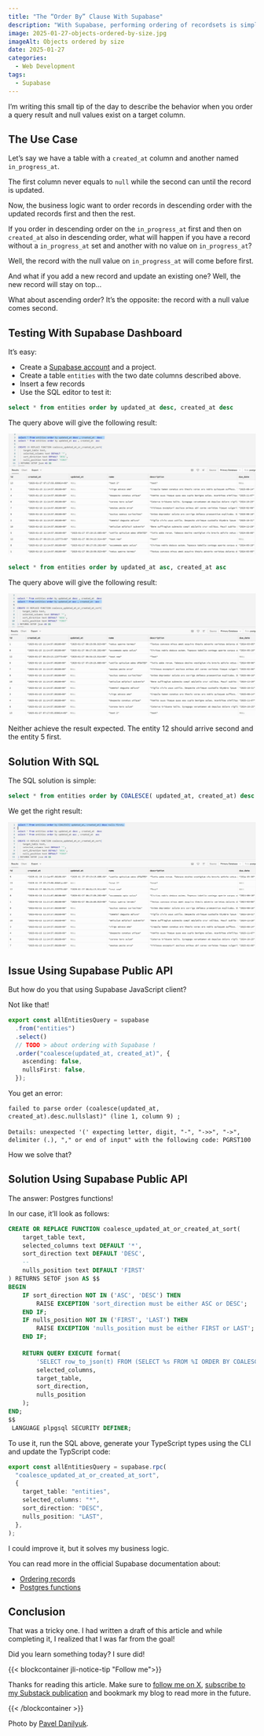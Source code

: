 ```yaml
---
title: "The “Order By” Clause With Supabase"
description: "With Supabase, performing ordering of recordsets is simple and intuitive. But there is a caveat."
image: 2025-01-27-objects-ordered-by-size.jpg
imageAlt: Objects ordered by size
date: 2025-01-27
categories:
  - Web Development
tags:
  - Supabase
---
```


I’m writing this small tip of the day to describe the behavior when you order a query result and null values exist on a target column.

## The Use Case

Let’s say we have a table with a `created_at` column and another named `in_progress_at`.

The first column never equals to `null` while the second can until the record is updated.

Now, the business logic want to order records in descending order with the updated records first and then the rest.

If you order in descending order on the `in_progress_at` first and then on `created_at` also in descending order, what will happen if you have a record without a `in_progress_at` set and another with no value on `in_progress_at`?

Well, the record with the null value on `in_progress_at` will come before first.

And what if you add a new record and update an existing one? Well, the new record will stay on top…

What about ascending order? It’s the opposite: the record with a null value comes second.

## Testing With Supabase Dashboard

It’s easy:

- Create a [Supabase account](https://supabase.com/) and a project.
- Create a table `entities` with the two date columns described above.
- Insert a few records
- Use the SQL editor to test it:

```sql
select * from entities order by updated_at desc, created_at desc
```

The query above will give the following result:

![Query ordered descending](query-ordered-descending.jpg)

```sql
select * from entities order by updated_at asc, created_at asc
```

The query above will give the following result:

![Query ordered ascending](query-ordered-ascending.jpg)

Neither achieve the result expected. The entity 12 should arrive second and the entity 5 first.

## Solution With SQL

The SQL solution is simple:

```sql
select * from entities order by COALESCE( updated_at, created_at) desc nulls first;
```

We get the right result:

![Correct query result](correct-query-result.jpg)

## Issue Using Supabase Public API

But how do you that using Supabase JavaScript client?

Not like that!

```ts
export const allEntitiesQuery = supabase
  .from("entities")
  .select()
  // TODO > about ordering with Supabase !
  .order("coalesce(updated_at, created_at)", {
    ascending: false,
    nullsFirst: false,
  });
```

You get an error:

```plaintext
failed to parse order (coalesce(updated_at, created_at).desc.nullslast)" (line 1, column 9) ;

Details: unexpected '(' expecting letter, digit, "-", "->>", "->", delimiter (.), "," or end of input" with the following code: PGRST100
```

How we solve that?

## Solution Using Supabase Public API

The answer: Postgres functions!

In our case, it’ll look as follows:

```sql
CREATE OR REPLACE FUNCTION coalesce_updated_at_or_created_at_sort(
    target_table text,
    selected_columns text DEFAULT '*',
    sort_direction text DEFAULT 'DESC',
    --
    nulls_position text DEFAULT 'FIRST'
) RETURNS SETOF json AS $$
BEGIN
    IF sort_direction NOT IN ('ASC', 'DESC') THEN
        RAISE EXCEPTION 'sort_direction must be either ASC or DESC';
    END IF;
    IF nulls_position NOT IN ('FIRST', 'LAST') THEN
        RAISE EXCEPTION 'nulls_position must be either FIRST or LAST';
    END IF;

    RETURN QUERY EXECUTE format(
        'SELECT row_to_json(t) FROM (SELECT %s FROM %I ORDER BY COALESCE(updated_at, created_at) %s NULLS %s) t',
        selected_columns,
        target_table,
        sort_direction,
        nulls_position
    );
END;
$$
 LANGUAGE plpgsql SECURITY DEFINER;
```

To use it, run the SQL above, generate your TypeScript types using the CLI and update the TypScript code:

```ts
export const allEntitiesQuery = supabase.rpc(
  "coalesce_updated_at_or_created_at_sort",
  {
    target_table: "entities",
    selected_columns: "*",
    sort_direction: "DESC",
    nulls_position: "LAST",
  },
);
```

I could improve it, but it solves my business logic.

You can read more in the official Supabase documentation about:

- [Ordering records](https://supabase.com/docs/reference/javascript/order)
- [Postgres functions](https://supabase.com/docs/guides/database/functions)

## Conclusion

That was a tricky one. I had written a draft of this article and while completing it, I realized that I was far from the goal!

Did you learn something today? I sure did!

{{< blockcontainer jli-notice-tip "Follow me">}}

Thanks for reading this article. Make sure to [follow me on X](https://x.com/LitzlerJeremie), [subscribe to my Substack publication](https://iamjeremie.substack.com/) and bookmark my blog to read more in the future.

{{< /blockcontainer >}}

Photo by [Pavel Danilyuk](https://www.pexels.com/photo/fashion-creative-girl-pattern-6461495/).

